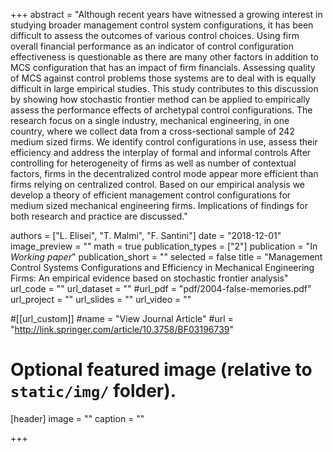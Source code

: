 +++
abstract = "Although recent years have witnessed a growing interest in studying broader management control system configurations, it has been difficult to assess the outcomes of various control choices. Using firm overall financial performance as an indicator of control configuration effectiveness is questionable as there are many other factors in addition to MCS configuration that has an impact of firm financials. Assessing quality of MCS against control problems those systems are to deal with is equally difficult in large empirical studies. This study contributes to this discussion by showing how stochastic frontier method can be applied to empirically assess the performance effects of archetypal control configurations. The research focus on a single industry, mechanical engineering, in one country, where we collect data from a cross-sectional sample of 242 medium sized firms. We identify control configurations in use, assess their efficiency and address the interplay of formal and informal controls After controlling for heterogeneity of firms as well as number of contextual factors, firms in the decentralized control mode appear more efficient than firms relying on centralized control. Based on our empirical analysis we develop a theory of efficient management control configurations for medium sized mechanical engineering firms. Implications of findings for both research and practice are discussed."

authors = ["L. Elisei", "T. Malmi", "F. Santini"]
date = "2018-12-01"
image_preview = ""
math = true
publication_types = ["2"]
publication = "In *Working paper*"
publication_short = ""
selected = false
title = "Management Control Systems Configurations and Efficiency in Mechanical Engineering Firms: An empirical evidence based on stochastic frontier analysis"
url_code = ""
url_dataset = ""
#url_pdf = "pdf/2004-false-memories.pdf"
url_project = ""
url_slides = ""
url_video = ""

#[[url_custom]]
#name = "View Journal Article"
#url = "http://link.springer.com/article/10.3758/BF03196739"

# Optional featured image (relative to `static/img/` folder).
[header]
image = ""
caption = ""

+++
